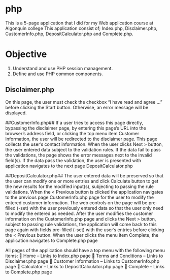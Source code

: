 # php
This is a 5-page application that I did for my Web application course at Algonquin college
This application consist of; Index.php, Disclaimer.php, CustomerInfo.php, DepositCalculator.php and Complete.php.


# Objective
1. Understand and use PHP session management.
2. Define and use PHP common components.


## Disclaimer.php ##
On this page, the user must check the checkbox “I have read and agree ...” before clicking the Start button. Otherwise, an error message will be displayed.

##CustomerInfo.php##
If a user tries to access this page directly, bypassing the disclaimer page, by entering this page’s URL into the browser’s address field, or clicking the top menu item Customer Information, the user will be redirected to the disclaimer page.
This page collects the user’s contact information. When the user clicks Next > button, the user entered data subject to the validation rules. If the data fail to pass the validations, the page shows the error messages next to the invalid field(s).
If the data pass the validation, the user is presented with application navigates to the next page DepositCalculator.php

##DepositCalculator.php##
The user entered data will be preserved so that the user can modify one or more entries and click Calculate button to get the new results for the modified input(s), subjecting to passing the rule validations.
When the < Previous button is clicked the application navigates to the previous page CustomerInfo.php page for the user to modify the entered customer information. The web controls on the page will be pre-filled (-set) with the user previously entered data so that the user only need to modify the entered as needed.
After the user modifies the customer information on the CustomerInfo.php page and clicks the Next > button, subject to passing rule validations, the application will come back to this page again with fields pre-filled (-set) with the user’s entries before clicking the < Previous button.
When the user clicks the menu item Complete, the application navigates to Complete.php page


All pages of the application should have a top menu with the following menu items:
 Home – Links to Index.php page
 Terms and Conditions – Links to Disclaimer.php page
 Customer Information – Links to CustomerInfo.php page
 Calculator – Links to DepositCalculator.php page
 Complete – Links to Complete.php page


